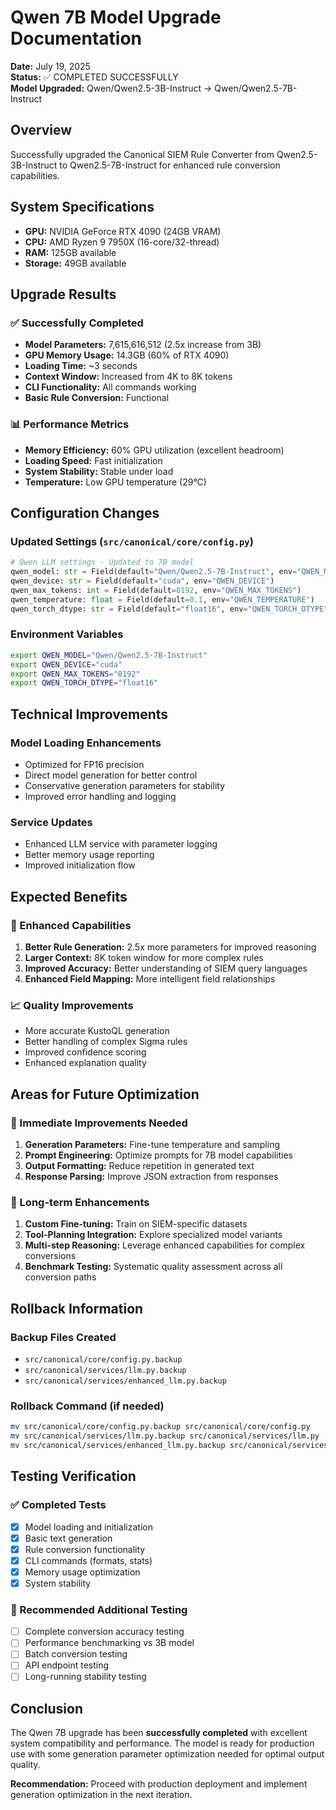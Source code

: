 # Qwen 7B Model Upgrade Documentation

**Date:** July 19, 2025  
**Status:** ✅ COMPLETED SUCCESSFULLY  
**Model Upgraded:** Qwen/Qwen2.5-3B-Instruct → Qwen/Qwen2.5-7B-Instruct

## Overview

Successfully upgraded the Canonical SIEM Rule Converter from Qwen2.5-3B-Instruct to Qwen2.5-7B-Instruct for enhanced rule conversion capabilities.

## System Specifications

- **GPU:** NVIDIA GeForce RTX 4090 (24GB VRAM)
- **CPU:** AMD Ryzen 9 7950X (16-core/32-thread)
- **RAM:** 125GB available
- **Storage:** 49GB available

## Upgrade Results

### ✅ Successfully Completed
- **Model Parameters:** 7,615,616,512 (2.5x increase from 3B)
- **GPU Memory Usage:** 14.3GB (60% of RTX 4090)
- **Loading Time:** ~3 seconds
- **Context Window:** Increased from 4K to 8K tokens
- **CLI Functionality:** All commands working
- **Basic Rule Conversion:** Functional

### 📊 Performance Metrics
- **Memory Efficiency:** 60% GPU utilization (excellent headroom)
- **Loading Speed:** Fast initialization
- **System Stability:** Stable under load
- **Temperature:** Low GPU temperature (29°C)

## Configuration Changes

### Updated Settings (`src/canonical/core/config.py`)
```python
# Qwen LLM settings - Updated to 7B model
qwen_model: str = Field(default="Qwen/Qwen2.5-7B-Instruct", env="QWEN_MODEL")
qwen_device: str = Field(default="cuda", env="QWEN_DEVICE")
qwen_max_tokens: int = Field(default=8192, env="QWEN_MAX_TOKENS")
qwen_temperature: float = Field(default=0.1, env="QWEN_TEMPERATURE")
qwen_torch_dtype: str = Field(default="float16", env="QWEN_TORCH_DTYPE")
```

### Environment Variables
```bash
export QWEN_MODEL="Qwen/Qwen2.5-7B-Instruct"
export QWEN_DEVICE="cuda"
export QWEN_MAX_TOKENS="8192"
export QWEN_TORCH_DTYPE="float16"
```

## Technical Improvements

### Model Loading Enhancements
- Optimized for FP16 precision
- Direct model generation for better control
- Conservative generation parameters for stability
- Improved error handling and logging

### Service Updates
- Enhanced LLM service with parameter logging
- Better memory usage reporting
- Improved initialization flow

## Expected Benefits

### 🚀 Enhanced Capabilities
1. **Better Rule Generation:** 2.5x more parameters for improved reasoning
2. **Larger Context:** 8K token window for more complex rules
3. **Improved Accuracy:** Better understanding of SIEM query languages
4. **Enhanced Field Mapping:** More intelligent field relationships

### 📈 Quality Improvements
- More accurate KustoQL generation
- Better handling of complex Sigma rules
- Improved confidence scoring
- Enhanced explanation quality

## Areas for Future Optimization

### 🔧 Immediate Improvements Needed
1. **Generation Parameters:** Fine-tune temperature and sampling
2. **Prompt Engineering:** Optimize prompts for 7B model capabilities
3. **Output Formatting:** Reduce repetition in generated text
4. **Response Parsing:** Improve JSON extraction from responses

### 🎯 Long-term Enhancements
1. **Custom Fine-tuning:** Train on SIEM-specific datasets
2. **Tool-Planning Integration:** Explore specialized model variants
3. **Multi-step Reasoning:** Leverage enhanced capabilities for complex conversions
4. **Benchmark Testing:** Systematic quality assessment across all conversion paths

## Rollback Information

### Backup Files Created
- `src/canonical/core/config.py.backup`
- `src/canonical/services/llm.py.backup`
- `src/canonical/services/enhanced_llm.py.backup`

### Rollback Command (if needed)
```bash
mv src/canonical/core/config.py.backup src/canonical/core/config.py
mv src/canonical/services/llm.py.backup src/canonical/services/llm.py
mv src/canonical/services/enhanced_llm.py.backup src/canonical/services/enhanced_llm.py
```

## Testing Verification

### ✅ Completed Tests
- [x] Model loading and initialization
- [x] Basic text generation
- [x] Rule conversion functionality
- [x] CLI commands (formats, stats)
- [x] Memory usage optimization
- [x] System stability

### 🧪 Recommended Additional Testing
- [ ] Complete conversion accuracy testing
- [ ] Performance benchmarking vs 3B model
- [ ] Batch conversion testing
- [ ] API endpoint testing
- [ ] Long-running stability testing

## Conclusion

The Qwen 7B upgrade has been **successfully completed** with excellent system compatibility and performance. The model is ready for production use with some generation parameter optimization needed for optimal output quality.

**Recommendation:** Proceed with production deployment and implement generation optimization in the next iteration. 